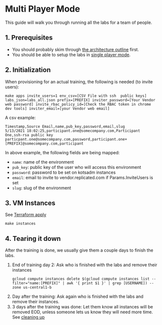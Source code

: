 Multi Player Mode
======================


This guide will walk you through running all the labs for a team of people.

## 1. Prerequisites


+ You should probably skim through [the architecture outline](./01-architecture.md) first.
+ You should be able to setup the labs in [single player mode](./02-single-player.md).

## 2. Initialization

When provisioning for an actual training, the following is needed (to invite users):

```(shell)
make apps invite_users=1 env_csv=[CSV File with ssh  public keys] labs_json=labs_all.json prefix=[PREFIX] inviter_password=[Your Vendor web password] invite_rbac_policy_id=[Check the RBAC token in chrome dev tools] inviter_email=[your Vendor web email]
```

A csv example:
```csv
Timestamp,Source Email,name,pub_key,password,email,slug
5/13/2021 18:02:25,participant.one@somecompany.com,Participant One,ssh-rsa public key particpant.one@somecompany.com,password,participant.one+[PREFIX]@somecompany.com,participant
```

In above example, the following fields are being mapped:
+ `name`: name of the environment
+ `pub_key`: public key of the user who will access this environment
+ `password`: password to be set on kotsadm instances
+ `email`: email to invite to vendor.replicated.com if Params.InviteUsers is set
+ `slug`: slug of the environment




## 3. VM Instances

See [Terraform apply](./02-single-player.md#6-terraform-apply)
```shell
make instances
```

## 4. Tearing it down

After the training is done, we usually give them a couple days to finish the labs.
1. End of training day 2: Ask who is finished with the labs and remove their instances
    ```shell
    gcloud compute instances delete $(gcloud compute instances list --filter="name:[PREFIX]" | awk '{ print $1 }' | grep [USERNAME]) --zone us-central1-b
    ```
1. Day after the training: Ask again who is finished with the labs and remove their instances.
1. 3 days after the training was done: Let them know all instances will be removed EOD, unless someone lets us know they will need more time. See [cleaning up](./02-single-player.md#10-cleaning-up) 
